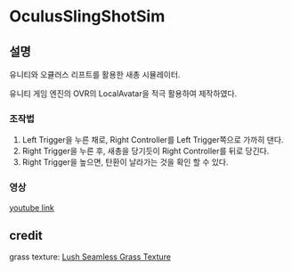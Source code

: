 # OculusSlingShotSim

## 설명
유니티와 오큘러스 리프트를 활용한 새총 시뮬레이터.

유니티 게임 엔진의 OVR의 LocalAvatar을 적극 활용하여 제작하였다.

### 조작법
1. Left Trigger을 누른 채로, Right Controller를 Left Trigger쪽으로 가까히 댄다.
2.  Right Trigger을 누른 후, 새총을 당기듯이 Right Controller를 뒤로 당긴다.
3. Right Trigger을 높으면, 탄환이 날라가는 것을 확인 할 수 있다.

### 영상
[youtube link](https://youtu.be/lx0-BC8D6oM)




## credit
grass texture: [Lush Seamless Grass Texture]( https://creativemarket.com/hhh316/247499-Lush-Seamless-Grass-Texture)
